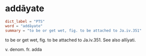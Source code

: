 # addāyate

``` toml
dict_label = "PTS"
word = "addāyate"
summary = "to be or get wet, fig. to be attached to Ja.iv.351"
```

to be or get wet, fig. to be attached to Ja.iv.351. See also allīyati.

v. denom. fr. adda

